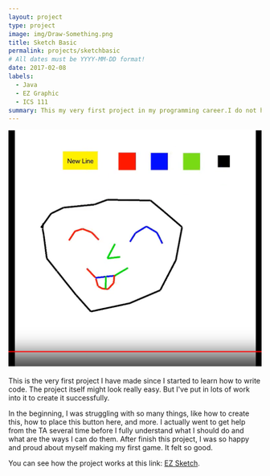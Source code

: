 ```yaml
---
layout: project
type: project
image: img/Draw-Something.png
title: Sketch Basic
permalink: projects/sketchbasic
# All dates must be YYYY-MM-DD format!
date: 2017-02-08
labels:
  - Java
  - EZ Graphic
  - ICS 111
summary: This my very first project in my programming career.I do not have any prior experience with programming.
---
```


<img class="ui medium right floated rounded image" src="../img/Sketching Game.png">

This is the very first project I have made since I started to learn how to write code. The project itself might look really easy. But I've put in lots of work into it to create it successfully. 

In the beginning, I was struggling with so many things, like how to create this, how to place this button here, and more. I actually went to get help from the TA several time before I fully understand what I should do and what are the ways I can do them. After finish this project, I was so happy and proud about myself making my first game. It felt so good.

You can see how the project works at this link: [EZ Sketch](https://www.youtube.com/watch?v=frmWZb9YpKE).
